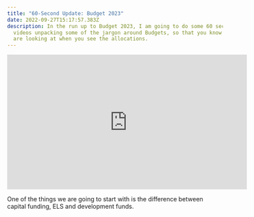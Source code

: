 ```yaml
---
title: "60-Second Update: Budget 2023"
date: 2022-09-27T15:17:57.383Z
description: In the run up to Budget 2023, I am going to do some 60 second
  videos unpacking some of the jargon around Budgets, so that you know what you
  are looking at when you see the allocations.
---
```

<iframe width="560" height="315" src="https://www.youtube.com/embed/CBusXXQ6JiY" title="YouTube video player" frameborder="0" allow="accelerometer; autoplay; clipboard-write; encrypted-media; gyroscope; picture-in-picture" allowfullscreen></iframe>



<!--StartFragment-->

One of the things we are going to start with is the difference between capital funding, ELS and development funds.

<!--EndFragment-->